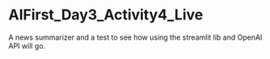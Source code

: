 ﻿# AIFirst_Day3_Activity4_Live
 A news summarizer and a test to see how using the streamlit lib and OpenAI API will go.
